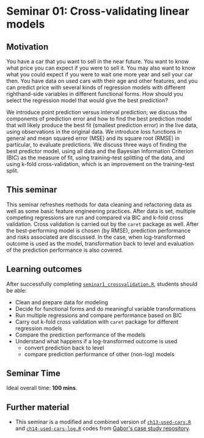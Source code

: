 # Seminar 01: Cross-validating linear models 

## Motivation

You have a car that you want to sell in the near future. You want to know what price you can expect if you were to sell it. You may also want to know what you could expect if you were to wait one more year and sell your car then. You have data on used cars with their age and other features, and you can predict price with several kinds of regression models with different righthand-side variables in different functional forms. How should you select the regression model that would give the best prediction?

We introduce point prediction versus interval prediction; we discuss the components of prediction error and how to find the best prediction model that will likely produce the best fit (smallest prediction error) in the live data, using observations in the original data. We introduce loss functions in general and mean squared error (MSE) and its square root (RMSE) in particular, to evaluate predictions. We discuss three ways of finding the best predictor model, using all data and the Bayesian Information Criterion (BIC) as the measure of fit, using training–test splitting of the data, and using k-fold cross-validation, which is an improvement on the training–test split.

## This seminar

This seminar refreshes methods for data cleaning and refactoring data as well as some basic feature engineering practices. After data is set, multiple competing regressions are run and compared via BIC and k-fold cross validation. Cross validation is carried out by the `caret` package as well. After the best-performing model is chosen (by RMSE), prediction performance and risks associated are discussed. In the case, when log-transformed outcome is used as the model, transformation back to level and evaluation of the prediction performance is also covered.

## Learning outcomes
After successfully completing [`seminar1_crossvalidation.R`](https://github.com/gabors-data-analysis/da-coding-rstats/blob/main/partIII-case-studies/seminar01-cv-used-cars/seminar1_crossvalidation.R), students should be able:

  - Clean and prepare data for modeling
  - Decide for functional forms and do meaningful variable transformations
  - Run multiple regressions and compare performance based on BIC
  - Carry out k-fold cross validation with `caret` package for different regression models
  - Compare the prediction performance of the models
  - Understand what happens if a log-transformed outcome is used
    - convert prediction back to level
    - compare prediction performance of other (non-log) models 

## Seminar Time

Ideal overall time: **100 mins**.


## Further material

  - This seminar is a modified and combined version of [`ch13-used-cars.R`](https://github.com/gabors-data-analysis/da_case_studies/blob/master/ch13-used-cars-reg/ch13-used-cars.R) and [`ch14-used-cars-log.R`](https://github.com/gabors-data-analysis/da_case_studies/blob/master/ch14-used-cars-log/ch14-used-cars-log.R) codes from [Gabor's case study repository](https://github.com/gabors-data-analysis/da_case_studies).

